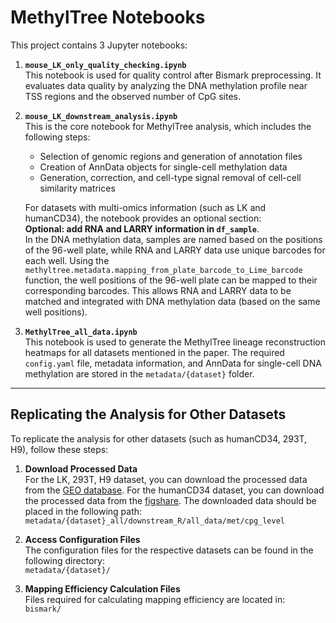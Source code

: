 # MethylTree Notebooks

This project contains 3 Jupyter notebooks:

1. **`mouse_LK_only_quality_checking.ipynb`**  
   This notebook is used for quality control after Bismark preprocessing. It evaluates data quality by analyzing the DNA methylation profile near TSS regions and the observed number of CpG sites.

2. **`mouse_LK_downstream_analysis.ipynb`**  
   This is the core notebook for MethylTree analysis, which includes the following steps:
   
   - Selection of genomic regions and generation of annotation files
   - Creation of AnnData objects for single-cell methylation data
   - Generation, correction, and cell-type signal removal of cell-cell similarity matrices

   For datasets with multi-omics information (such as LK and humanCD34), the notebook provides an optional section:  
   **Optional: add RNA and LARRY information in `df_sample`**.  
   In the DNA methylation data, samples are named based on the positions of the 96-well plate, while RNA and LARRY data use unique barcodes for each well. Using the `methyltree.metadata.mapping_from_plate_barcode_to_Lime_barcode` function, the well positions of the 96-well plate can be mapped to their corresponding barcodes. This allows RNA and LARRY data to be matched and integrated with DNA methylation data (based on the same well positions).

3. **`MethylTree_all_data.ipynb`**  
   This notebook is used to generate the MethylTree lineage reconstruction heatmaps for all datasets mentioned in the paper. The required `config.yaml` file, metadata information, and AnnData for single-cell DNA methylation are stored in the `metadata/{dataset}` folder.

---

## Replicating the Analysis for Other Datasets

To replicate the analysis for other datasets (such as humanCD34, 293T, H9), follow these steps:

1. **Download Processed Data**  
   For the LK, 293T, H9 dataset, you can download the processed data from the [GEO database](http://www.ncbi.nlm.nih.gov/geo/query/acc.cgi?acc=GSE262580). For the humanCD34 dataset, you can download the processed data from the [figshare](https://figshare.com/articles/dataset/High-resolution_noninvasive_single-cell_lineage_tracing_in_mice_and_humans_based_on_DNA_methylation_epimutations/27265212?file=49940532). The downloaded data should be placed in the following path:  
   `metadata/{dataset}_all/downstream_R/all_data/met/cpg_level`

2. **Access Configuration Files**  
   The configuration files for the respective datasets can be found in the following directory:  
   `metadata/{dataset}/`

3. **Mapping Efficiency Calculation Files**  
   Files required for calculating mapping efficiency are located in:  
   `bismark/`

